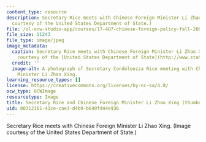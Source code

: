 ```yaml
---
content_type: resource
description: Secretary Rice meets with Chinese Foreign Minister Li Zhao Xing. (Image
  courtesy of the United States Department of State.)
file: /ol-ocw-studio-app/courses/17-407-chinese-foreign-policy-fall-2005/8031216141cecae3d4b9b649fd44e936_17-407f05-th.jpg
file_size: 11243
file_type: image/jpeg
image_metadata:
  caption: Secretary Rice meets with Chinese Foreign Minister Li Zhao Xing. (Image
    courtesy of the [United States Department of State](http://www.state.gov).)
  credit: ''
  image-alt: A photograph of Secretary Condoleezza Rice meeting with Chinese Foreign
    Minister Li Zhao Xing.
learning_resource_types: []
license: https://creativecommons.org/licenses/by-nc-sa/4.0/
ocw_type: OCWImage
resourcetype: Image
title: Secretary Rice and Chinese Foreign Minister Li Zhao Xing (thumbnail)
uid: 80312161-41ce-cae3-d4b9-b649fd44e936
---
```

Secretary Rice meets with Chinese Foreign Minister Li Zhao Xing. (Image courtesy of the United States Department of State.)
